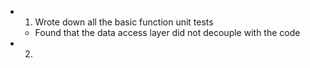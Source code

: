 - 1. Wrote down all the basic function unit tests
    - Found that the data access layer did not decouple with the code
- 2. 
